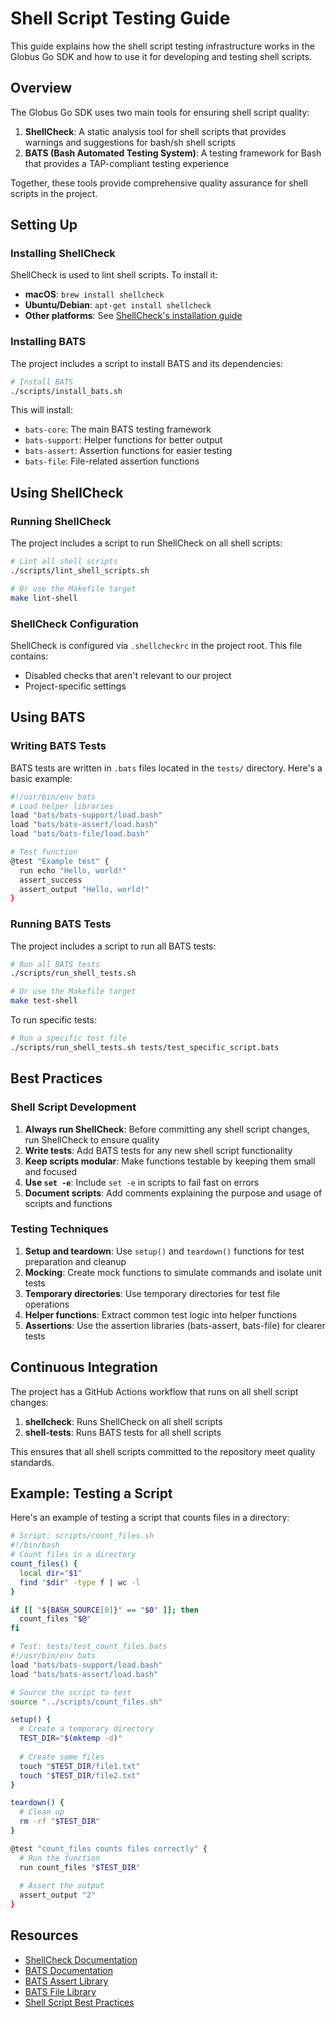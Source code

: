 # Shell Script Testing Guide

This guide explains how the shell script testing infrastructure works in the Globus Go SDK and how to use it for developing and testing shell scripts.

## Overview

The Globus Go SDK uses two main tools for ensuring shell script quality:

1. **ShellCheck**: A static analysis tool for shell scripts that provides warnings and suggestions for bash/sh shell scripts
2. **BATS (Bash Automated Testing System)**: A testing framework for Bash that provides a TAP-compliant testing experience

Together, these tools provide comprehensive quality assurance for shell scripts in the project.

## Setting Up

### Installing ShellCheck

ShellCheck is used to lint shell scripts. To install it:

- **macOS**: `brew install shellcheck`
- **Ubuntu/Debian**: `apt-get install shellcheck`
- **Other platforms**: See [ShellCheck's installation guide](https://github.com/koalaman/shellcheck#installing)

### Installing BATS

The project includes a script to install BATS and its dependencies:

```sh
# Install BATS
./scripts/install_bats.sh
```

This will install:
- `bats-core`: The main BATS testing framework
- `bats-support`: Helper functions for better output
- `bats-assert`: Assertion functions for easier testing
- `bats-file`: File-related assertion functions

## Using ShellCheck

### Running ShellCheck

The project includes a script to run ShellCheck on all shell scripts:

```sh
# Lint all shell scripts
./scripts/lint_shell_scripts.sh

# Or use the Makefile target
make lint-shell
```

### ShellCheck Configuration

ShellCheck is configured via `.shellcheckrc` in the project root. This file contains:

- Disabled checks that aren't relevant to our project
- Project-specific settings

## Using BATS

### Writing BATS Tests

BATS tests are written in `.bats` files located in the `tests/` directory. Here's a basic example:

```bash
#!/usr/bin/env bats
# Load helper libraries
load "bats/bats-support/load.bash"
load "bats/bats-assert/load.bash"
load "bats/bats-file/load.bash"

# Test function
@test "Example test" {
  run echo "Hello, world!"
  assert_success
  assert_output "Hello, world!"
}
```

### Running BATS Tests

The project includes a script to run all BATS tests:

```sh
# Run all BATS tests
./scripts/run_shell_tests.sh

# Or use the Makefile target
make test-shell
```

To run specific tests:

```sh
# Run a specific test file
./scripts/run_shell_tests.sh tests/test_specific_script.bats
```

## Best Practices

### Shell Script Development

1. **Always run ShellCheck**: Before committing any shell script changes, run ShellCheck to ensure quality
2. **Write tests**: Add BATS tests for any new shell script functionality
3. **Keep scripts modular**: Make functions testable by keeping them small and focused
4. **Use `set -e`**: Include `set -e` in scripts to fail fast on errors
5. **Document scripts**: Add comments explaining the purpose and usage of scripts and functions

### Testing Techniques

1. **Setup and teardown**: Use `setup()` and `teardown()` functions for test preparation and cleanup
2. **Mocking**: Create mock functions to simulate commands and isolate unit tests
3. **Temporary directories**: Use temporary directories for test file operations
4. **Helper functions**: Extract common test logic into helper functions
5. **Assertions**: Use the assertion libraries (bats-assert, bats-file) for clearer tests

## Continuous Integration

The project has a GitHub Actions workflow that runs on all shell script changes:

1. **shellcheck**: Runs ShellCheck on all shell scripts
2. **shell-tests**: Runs BATS tests for all shell scripts

This ensures that all shell scripts committed to the repository meet quality standards.

## Example: Testing a Script

Here's an example of testing a script that counts files in a directory:

```bash
# Script: scripts/count_files.sh
#!/bin/bash
# Count files in a directory
count_files() {
  local dir="$1"
  find "$dir" -type f | wc -l
}

if [[ "${BASH_SOURCE[0]}" == "$0" ]]; then
  count_files "$@"
fi
```

```bash
# Test: tests/test_count_files.bats
#!/usr/bin/env bats
load "bats/bats-support/load.bash"
load "bats/bats-assert/load.bash"

# Source the script to test
source "../scripts/count_files.sh"

setup() {
  # Create a temporary directory
  TEST_DIR="$(mktemp -d)"
  
  # Create some files
  touch "$TEST_DIR/file1.txt"
  touch "$TEST_DIR/file2.txt"
}

teardown() {
  # Clean up
  rm -rf "$TEST_DIR"
}

@test "count_files counts files correctly" {
  # Run the function
  run count_files "$TEST_DIR"
  
  # Assert the output
  assert_output "2"
}
```

## Resources

- [ShellCheck Documentation](https://github.com/koalaman/shellcheck)
- [BATS Documentation](https://github.com/bats-core/bats-core)
- [BATS Assert Library](https://github.com/bats-core/bats-assert)
- [BATS File Library](https://github.com/bats-core/bats-file)
- [Shell Script Best Practices](https://kvz.io/bash-best-practices.html)